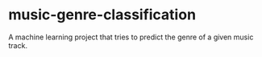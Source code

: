 # music-genre-classification
A machine learning project that tries to predict the genre of a given music track. 
